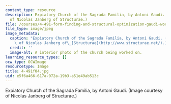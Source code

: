 ```yaml
---
content_type: resource
description: Expiatory Church of the Sagrada Familia, by Antoni Gaudi. (Image courtesy
  of Nicolas Janberg of Structurae.)
file: /courses/4-491-form-finding-and-structural-optimization-gaudi-workshop-fall-2004/e5f6a466617a072a19b3a51e49ab513c_4-491f04.jpg
file_type: image/jpeg
image_metadata:
  caption: "Expiatory Church of the Sagrada Familia, by Antoni Gaudi. (Image courtesy\
    \ of Nicolas Janberg of\_[Structurae](http://www.structurae.net/).)"
  credit: ''
  image-alt: A interior photo of the church being worked on.
learning_resource_types: []
ocw_type: OCWImage
resourcetype: Image
title: 4-491f04.jpg
uid: e5f6a466-617a-072a-19b3-a51e49ab513c
---
```

Expiatory Church of the Sagrada Familia, by Antoni Gaudi. (Image courtesy of Nicolas Janberg of Structurae.)

